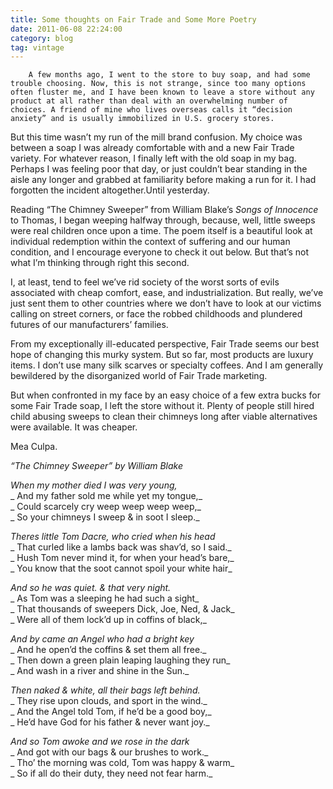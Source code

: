 ```yaml
---
title: Some thoughts on Fair Trade and Some More Poetry
date: 2011-06-08 22:24:00
category: blog
tag: vintage
---
```

        A few months ago, I went to the store to buy soap, and had some trouble choosing. Now, this is not strange, since too many options often fluster me, and I have been known to leave a store without any product at all rather than deal with an overwhelming number of choices. A friend of mine who lives overseas calls it “decision anxiety” and is usually immobilized in U.S. grocery stores.

But this time wasn’t my run of the mill brand confusion. My choice was between a soap I was already comfortable with and a new Fair Trade variety. For whatever reason, I finally left with the old soap in my bag. Perhaps I was feeling poor that day, or just couldn’t bear standing in the aisle any longer and grabbed at familiarity before making a run for it. I had forgotten the incident altogether.Until yesterday.

Reading “The Chimney Sweeper” from William Blake’s _Songs of Innocence_ to Thomas, I began weeping halfway through, because, well, little sweeps were real children once upon a time. The poem itself is a beautiful look at individual redemption within the context of suffering and our human condition, and I encourage everyone to check it out below. But that’s not what I’m thinking through right this second.

I, at least, tend to feel we’ve rid society of the worst sorts of evils associated with cheap comfort, ease, and industrialization. But really, we’ve just sent them to other countries where we don’t have to look at our victims calling on street corners, or face the robbed childhoods and plundered futures of our manufacturers’ families.

From my exceptionally ill-educated perspective, Fair Trade seems our best hope of changing this murky system. But so far, most products are luxury items. I don’t use many silk scarves or specialty coffees. And I am generally bewildered by the disorganized world of Fair Trade marketing.

But when confronted in my face by an easy choice of a few extra bucks for some Fair Trade soap, I left the store without it. Plenty of people still hired child abusing sweeps to clean their chimneys long after viable alternatives were available. It was cheaper.

Mea Culpa.

_“The Chimney Sweeper” by William Blake_

_When my mother died I was very young,_  
_ And my father sold me while yet my tongue,_  
_ Could scarcely cry weep weep weep weep,_  
_ So your chimneys I sweep &amp; in soot I sleep._

_Theres little Tom Dacre, who cried when his head_  
_ That curled like a lambs back was shav’d, so I said._  
_ Hush Tom never mind it, for when your head’s bare,_  
_ You know that the soot cannot spoil your white hair_

_And so he was quiet. &amp; that very night._  
_ As Tom was a sleeping he had such a sight_  
_ That thousands of sweepers Dick, Joe, Ned, &amp; Jack_  
_ Were all of them lock’d up in coffins of black,_

_And by came an Angel who had a bright key_  
_ And he open’d the coffins &amp; set them all free._  
_ Then down a green plain leaping laughing they run_  
_ And wash in a river and shine in the Sun._

_Then naked &amp; white, all their bags left behind._  
_ They rise upon clouds, and sport in the wind._  
_ And the Angel told Tom, if he’d be a good boy,_  
_ He’d have God for his father &amp; never want joy._

_And so Tom awoke and we rose in the dark_  
_ And got with our bags &amp; our brushes to work._  
_ Tho’ the morning was cold, Tom was happy &amp; warm_  
_ So if all do their duty, they need not fear harm._